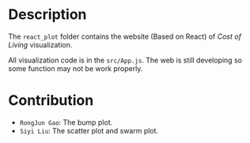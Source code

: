 # Description
The `react_plot` folder contains the website (Based on React) of *Cost of Living* visualization. 

All visualization code is in the `src/App.js`. The web is still developing so some function may not be work properly.

# Contribution
+ `RongJun Gao`: The bump plot.
+ `Siyi Liu`: The scatter plot and swarm plot.
